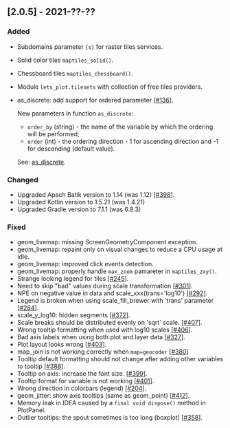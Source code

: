 ## [2.0.5] - 2021-??-??

### Added

- Subdomains parameter `{s}` for raster tiles services.
- Solid color tiles `maptiles_solid()`.
- Chessboard tiles `maptiles_chessboard()`.
- Module `lets_plot.tilesets` with collection of free tiles providers. 
- as_discrete: add support for ordered parameter [[#136](https://github.com/JetBrains/lets-plot/issues/136)].
  
  New parameters in function `as_discrete`:
  * `order_by` (string) - the name of the variable by which the ordering will be performed;
  * `order` (int) - the ordering direction - 1 for ascending direction and -1 for descending (default value).

  See: [as_discrete](https://github.com/JetBrains/lets-plot/blob/doc-ordering/docs/as_discrete.md).


### Changed

- Upgraded Apach Batik version to 1.14 (was 1.12) [[#398](https://github.com/JetBrains/lets-plot/issues/398)].
- Upgraded Kotlin version to 1.5.21 (was 1.4.21)
- Upgraded Gradle version to 7.1.1 (was 6.8.3)

### Fixed

- geom_livemap: missing ScreenGeometryComponent exception.
- geom_livemap: repaint only on visual changes to reduce a CPU usage at idle.
- geom_livemap: improved click events detection.
- geom_livemap: properly handle `max_zoom` pamareter in `maptiles_zxy()`.
- Strange looking legend for tiles [[#245](https://github.com/JetBrains/lets-plot/issues/245)].
- Need to skip "bad" values during scale transformation [[#301](https://github.com/JetBrains/lets-plot/issues/301)].
- NPE on negative value in data and scale_xxx(trans='log10') [[#292](https://github.com/JetBrains/lets-plot/issues/292)].
- Legend is broken when using scale_fill_brewer with 'trans' parameter [[#284](https://github.com/JetBrains/lets-plot/issues/284)].
- scale_y_log10: hidden segments [[#372](https://github.com/JetBrains/lets-plot/issues/372)].
- Scale breaks should be distributed evenly on 'sqrt' scale. [[#407](https://github.com/JetBrains/lets-plot/issues/407)].
- Wrong tooltip formatting when used with log10 scales [[#406](https://github.com/JetBrains/lets-plot/issues/406)].
- Bad axis labels when using both plot and layer data [[#327](https://github.com/JetBrains/lets-plot/issues/327)].
- Plot layout looks wrong [[#403](https://github.com/JetBrains/lets-plot/issues/403)].
- map_join is not working correctly when `map=geocoder` [[#380](https://github.com/JetBrains/lets-plot/issues/380)]
- Tooltip default formatting should not change after adding other variables to tooltip [[#388](https://github.com/JetBrains/lets-plot/issues/388)].
- Tooltip on axis: increase the font size. [[#399](https://github.com/JetBrains/lets-plot/issues/399)].
- Tooltip format for variable is not working [[#401](https://github.com/JetBrains/lets-plot/issues/401)].
- Wrong direction in colorbars (legend) [[#204](https://github.com/JetBrains/lets-plot/issues/204)].
- geom_jitter: show axis tooltips (same as geom_point) [[#412](https://github.com/JetBrains/lets-plot/issues/412)].
- Memory leak in IDEA caused by a `final void dispose()` method in PlotPanel.
- Outlier tooltips: the spout sometimes is too long (boxplot) [[#358](https://github.com/JetBrains/lets-plot/issues/358)].